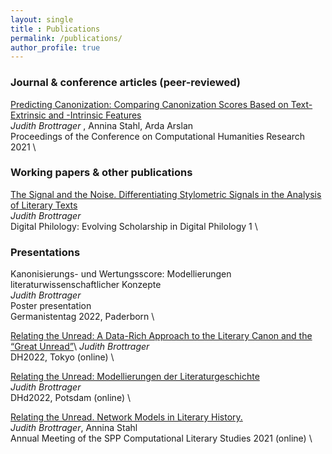 ```yaml
---
layout: single
title : Publications
permalink: /publications/
author_profile: true
---
```


### Journal & conference articles (peer-reviewed)

[Predicting Canonization: Comparing Canonization Scores Based on Text-Extrinsic and -Intrinsic Features](http://ceur-ws.org/Vol-2989/short_paper21.pdf) \
*Judith Brottrager* , Annina Stahl, Arda Arslan \
Proceedings of the Conference on Computational Humanities Research 2021 \

### Working papers & other publications

[The Signal and the Noise. Differentiating Stylometric Signals in the Analysis of Literary Texts](https://tuprints.ulb.tu-darmstadt.de/13485/) \
*Judith Brottrager* \
Digital Philology: Evolving Scholarship in Digital Philology 1 \
  
### Presentations

Kanonisierungs- und Wertungsscore: Modellierungen literaturwissenschaftlicher Konzepte \
*Judith Brottrager*  \
Poster presentation  \
Germanistentag 2022, Paderborn \
  
[Relating the Unread: A Data-Rich Approach to the Literary Canon and the “Great Unread”](https://dh2022.dhii.asia/dh2022bookofabsts.pdf)\ 
*Judith Brottrager*  \
DH2022, Tokyo (online) \ 
  
[Relating the Unread: Modellierungen der Literaturgeschichte](https://zenodo.org/record/6304590#.Y-IUga2ZOMo) \
*Judith Brottrager* \
DHd2022, Potsdam (online) \
  
[Relating the Unread. Network Models in Literary History.](https://doi.org/10.5281/zenodo.4737134) \
*Judith Brottrager*, Annina Stahl  \
Annual Meeting of the SPP Computational Literary Studies 2021 (online) \
